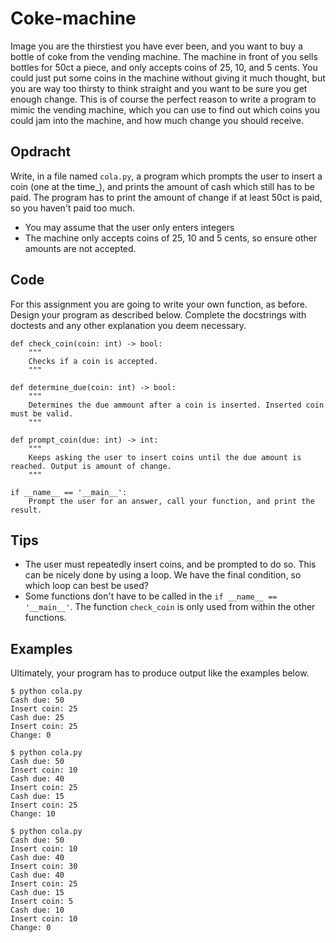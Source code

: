 # Coke-machine

Image you are the thirstiest you have ever been, and you want to buy a bottle of coke from the vending machine. The machine in front of you sells bottles for 50ct a piece, and only accepts coins of 25, 10, and 5 cents.
You could just put some coins in the machine without giving it much thought, but you are way too thirsty to think straight and you want to be sure you get enough change.
This is of course the perfect reason to write a program to mimic the vending machine, which you can use to find out which coins you could jam into the machine, and how much change you should receive.

## Opdracht
Write, in a file named `cola.py`, a program which prompts the user to insert a coin (one at the time_), and prints the amount of cash which still has to be paid.
The program has to print the amount of change if at least 50ct is paid, so you haven't paid too much.

* You may assume that the user only enters integers
* The machine only accepts coins of 25, 10 and 5 cents, so ensure other amounts are not accepted.

## Code

For this assignment you are going to write your own function, as before. Design your program as described below. Complete the docstrings with doctests and any other explanation you deem necessary.


    def check_coin(coin: int) -> bool:
        """
        Checks if a coin is accepted.
        """

    def determine_due(coin: int) -> bool:
        """
        Determines the due ammount after a coin is inserted. Inserted coin must be valid.
        """

    def prompt_coin(due: int) -> int:
        """
        Keeps asking the user to insert coins until the due amount is reached. Output is amount of change.
        """

    if __name__ == '__main__':
        Prompt the user for an answer, call your function, and print the result.

## Tips

* The user must repeatedly insert coins, and be prompted to do so. This can be nicely done by using a loop. We have the final condition, so which loop can best be used?
* Some functions don't have to be called in the `if __name__ == '__main__'`. The function `check_coin` is only used from within the other functions.

## Examples

Ultimately, your program has to produce output like the examples below.

    $ python cola.py
    Cash due: 50
    Insert coin: 25
    Cash due: 25
    Insert coin: 25
    Change: 0

    $ python cola.py
    Cash due: 50
    Insert coin: 10
    Cash due: 40
    Insert coin: 25
    Cash due: 15
    Insert coin: 25
    Change: 10

    $ python cola.py
    Cash due: 50
    Insert coin: 10
    Cash due: 40
    Insert coin: 30
    Cash due: 40
    Insert coin: 25
    Cash due: 15
    Insert coin: 5
    Cash due: 10
    Insert coin: 10
    Change: 0
